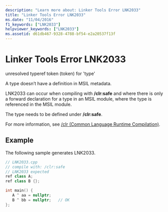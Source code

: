 ```yaml
---
description: "Learn more about: Linker Tools Error LNK2033"
title: "Linker Tools Error LNK2033"
ms.date: "11/04/2016"
f1_keywords: ["LNK2033"]
helpviewer_keywords: ["LNK2033"]
ms.assetid: d61db467-9328-4788-bf54-e2a20537f13f
---
```

# Linker Tools Error LNK2033

unresolved typeref token (token) for 'type'

A type doesn’t have a definition in MSIL metadata.

LNK2033 can occur when compiling with **/clr:safe** and where there is only a forward declaration for a type in an MSIL module, where the type is referenced in the MSIL module.

The type needs to be defined under **/clr:safe**.

For more information, see [/clr (Common Language Runtime Compilation)](../../build/reference/clr-common-language-runtime-compilation.md).

## Example

The following sample generates LNK2033.

```cpp
// LNK2033.cpp
// compile with: /clr:safe
// LNK2033 expected
ref class A;
ref class B {};

int main() {
   A ^ aa = nullptr;
   B ^ bb = nullptr;   // OK
};
```

